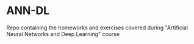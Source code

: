 # ANN-DL
Repo containing the homeworks and exercises covered during "Artificial Neural Networks and Deep Learning" course

